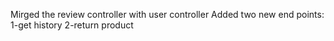 Mirged the review controller with user controller
Added two new end points: 1-get history 2-return product
